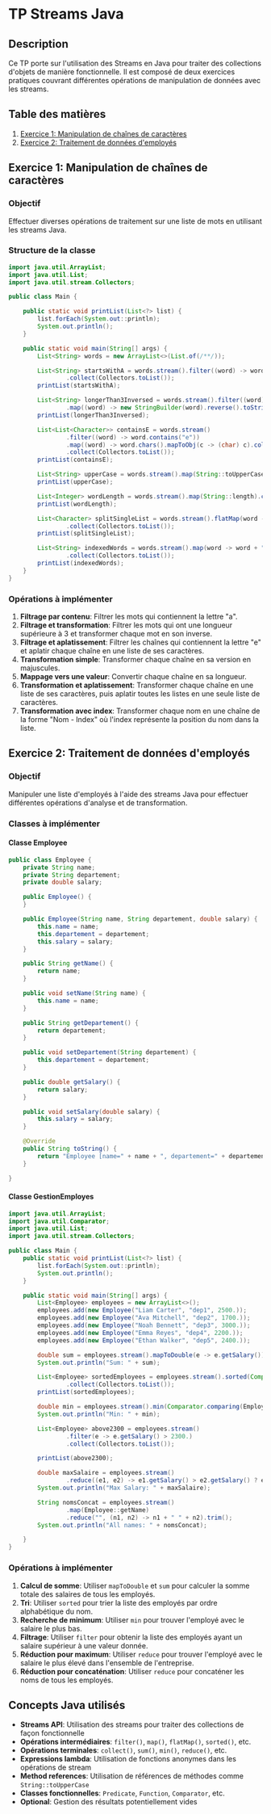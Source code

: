 # TP Streams Java

## Description

Ce TP porte sur l'utilisation des Streams en Java pour traiter des collections d'objets de manière fonctionnelle. Il est composé de deux exercices pratiques couvrant différentes opérations de manipulation de données avec les streams.

## Table des matières

1. [Exercice 1: Manipulation de chaînes de caractères](#exercice-1-manipulation-de-chaînes-de-caractères)
2. [Exercice 2: Traitement de données d'employés](#exercice-2-traitement-de-données-demployés)

## Exercice 1: Manipulation de chaînes de caractères

### Objectif

Effectuer diverses opérations de traitement sur une liste de mots en utilisant les streams Java.

### Structure de la classe

```java
import java.util.ArrayList;
import java.util.List;
import java.util.stream.Collectors;

public class Main {

    public static void printList(List<?> list) {
        list.forEach(System.out::println);
        System.out.println();
    }

    public static void main(String[] args) {
        List<String> words = new ArrayList<>(List.of(/**/));

        List<String> startsWithA = words.stream().filter((word) -> word.startsWith("a") || word.startsWith("A"))
                .collect(Collectors.toList());
        printList(startsWithA);

        List<String> longerThan3Inversed = words.stream().filter((word) -> word.length() > 3)
                .map((word) -> new StringBuilder(word).reverse().toString()).collect(Collectors.toList());
        printList(longerThan3Inversed);

        List<List<Character>> containsE = words.stream()
                .filter((word) -> word.contains("e"))
                .map((word) -> word.chars().mapToObj(c -> (char) c).collect(Collectors.toList()))
                .collect(Collectors.toList());
        printList(containsE);

        List<String> upperCase = words.stream().map(String::toUpperCase).collect(Collectors.toList());
        printList(upperCase);

        List<Integer> wordLength = words.stream().map(String::length).collect(Collectors.toList());
        printList(wordLength);

        List<Character> splitSingleList = words.stream().flatMap(word -> word.chars().mapToObj(c -> (char) c))
                .collect(Collectors.toList());
        printList(splitSingleList);

        List<String> indexedWords = words.stream().map(word -> word + "-" + words.indexOf(word))
                .collect(Collectors.toList());
        printList(indexedWords);
    }
}
```

### Opérations à implémenter

1. **Filtrage par contenu**: Filtrer les mots qui contiennent la lettre "a".
2. **Filtrage et transformation**: Filtrer les mots qui ont une longueur supérieure à 3 et transformer chaque mot en son inverse.
3. **Filtrage et aplatissement**: Filtrer les chaînes qui contiennent la lettre "e" et aplatir chaque chaîne en une liste de ses caractères.
4. **Transformation simple**: Transformer chaque chaîne en sa version en majuscules.
5. **Mappage vers une valeur**: Convertir chaque chaîne en sa longueur.
6. **Transformation et aplatissement**: Transformer chaque chaîne en une liste de ses caractères, puis aplatir toutes les listes en une seule liste de caractères.
7. **Transformation avec index**: Transformer chaque nom en une chaîne de la forme "Nom - Index" où l'index représente la position du nom dans la liste.

## Exercice 2: Traitement de données d'employés

### Objectif

Manipuler une liste d'employés à l'aide des streams Java pour effectuer différentes opérations d'analyse et de transformation.

### Classes à implémenter

#### Classe Employee

```java
public class Employee {
    private String name;
    private String departement;
    private double salary;

    public Employee() {
    }

    public Employee(String name, String departement, double salary) {
        this.name = name;
        this.departement = departement;
        this.salary = salary;
    }

    public String getName() {
        return name;
    }

    public void setName(String name) {
        this.name = name;
    }

    public String getDepartement() {
        return departement;
    }

    public void setDepartement(String departement) {
        this.departement = departement;
    }

    public double getSalary() {
        return salary;
    }

    public void setSalary(double salary) {
        this.salary = salary;
    }

    @Override
    public String toString() {
        return "Employee [name=" + name + ", departement=" + departement + ", salary=" + salary + "]";
    }

}
```

#### Classe GestionEmployes

```java
import java.util.ArrayList;
import java.util.Comparator;
import java.util.List;
import java.util.stream.Collectors;

public class Main {
    public static void printList(List<?> list) {
        list.forEach(System.out::println);
        System.out.println();
    }

    public static void main(String[] args) {
        List<Employee> employees = new ArrayList<>();
        employees.add(new Employee("Liam Carter", "dep1", 2500.));
        employees.add(new Employee("Ava Mitchell", "dep2", 1700.));
        employees.add(new Employee("Noah Bennett", "dep3", 3000.));
        employees.add(new Employee("Emma Reyes", "dep4", 2200.));
        employees.add(new Employee("Ethan Walker", "dep5", 2400.));

        double sum = employees.stream().mapToDouble(e -> e.getSalary()).sum();
        System.out.println("Sum: " + sum);

        List<Employee> sortedEmployees = employees.stream().sorted(Comparator.comparing(Employee::getName))
                .collect(Collectors.toList());
        printList(sortedEmployees);

        double min = employees.stream().min(Comparator.comparing(Employee::getSalary)).get().getSalary();
        System.out.println("Min: " + min);

        List<Employee> above2300 = employees.stream()
                .filter(e -> e.getSalary() > 2300.)
                .collect(Collectors.toList());

        printList(above2300);

        double maxSalaire = employees.stream()
                .reduce((e1, e2) -> e1.getSalary() > e2.getSalary() ? e1 : e2).get().getSalary();
        System.out.println("Max Salary: " + maxSalaire);

        String nomsConcat = employees.stream()
                .map(Employee::getName)
                .reduce("", (n1, n2) -> n1 + " " + n2).trim();
        System.out.println("All names: " + nomsConcat);

    }
}
```

### Opérations à implémenter

1. **Calcul de somme**: Utiliser `mapToDouble` et `sum` pour calculer la somme totale des salaires de tous les employés.
2. **Tri**: Utiliser `sorted` pour trier la liste des employés par ordre alphabétique du nom.
3. **Recherche de minimum**: Utiliser `min` pour trouver l'employé avec le salaire le plus bas.
4. **Filtrage**: Utiliser `filter` pour obtenir la liste des employés ayant un salaire supérieur à une valeur donnée.
5. **Réduction pour maximum**: Utiliser `reduce` pour trouver l'employé avec le salaire le plus élevé dans l'ensemble de l'entreprise.
6. **Réduction pour concaténation**: Utiliser `reduce` pour concaténer les noms de tous les employés.

## Concepts Java utilisés

- **Streams API**: Utilisation des streams pour traiter des collections de façon fonctionnelle
- **Opérations intermédiaires**: `filter()`, `map()`, `flatMap()`, `sorted()`, etc.
- **Opérations terminales**: `collect()`, `sum()`, `min()`, `reduce()`, etc.
- **Expressions lambda**: Utilisation de fonctions anonymes dans les opérations de stream
- **Method references**: Utilisation de références de méthodes comme `String::toUpperCase`
- **Classes fonctionnelles**: `Predicate`, `Function`, `Comparator`, etc.
- **Optional**: Gestion des résultats potentiellement vides
